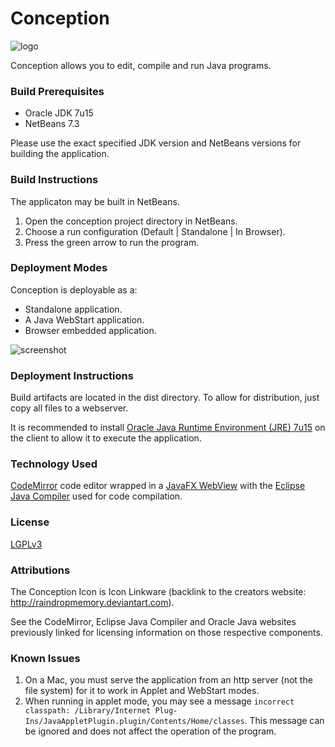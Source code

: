 # Conception

![logo](https://raw.github.com/jewelsea/conception/master/src/org/jewelsea/conception/resources/icons/flower-seed-icon-128.png)

Conception allows you to edit, compile and run Java programs.

### Build Prerequisites
 * Oracle JDK 7u15
 * NetBeans 7.3

Please use the exact specified JDK version and NetBeans versions for building the application.
  
### Build Instructions
The applicaton may be built in NetBeans.

 1. Open the conception project directory in NetBeans.
 2. Choose a run configuration (Default | Standalone | In Browser).
 3. Press the green arrow to run the program.
 
### Deployment Modes 

Conception is deployable as a:

 * Standalone application.
 * A Java WebStart application.
 * Browser embedded application.

![screenshot](http://i.stack.imgur.com/eHkxu.png)
 
### Deployment Instructions
 
Build artifacts are located in the dist directory.  To allow for distribution, just copy all files to a webserver.  
 
It is recommended to install [Oracle Java Runtime Environment (JRE) 7u15](http://www.java.com/en/) on the client to allow it to execute the application.

### Technology Used

[CodeMirror](http://codemirror.net) code editor wrapped in a [JavaFX WebView](http://docs.oracle.com/javafx/2/api/javafx/scene/web/WebView.html) with the [Eclipse Java Compiler](http://www.eclipse.org/jdt/core/index.php) used for code compilation.

### License 

[LGPLv3](http://www.gnu.org/copyleft/lesser.html)

### Attributions

The Conception Icon is Icon Linkware (backlink to the creators website: http://raindropmemory.deviantart.com).

See the CodeMirror, Eclipse Java Compiler and Oracle Java websites previously linked for licensing information on those respective components.

### Known Issues

 1. On a Mac, you must serve the application from an http server (not the file system) for it to work in Applet and WebStart modes.
 2. When running in applet mode, you may see a message `incorrect classpath: /Library/Internet Plug-Ins/JavaAppletPlugin.plugin/Contents/Home/classes`.  This message can be ignored and does not affect the operation of the program.